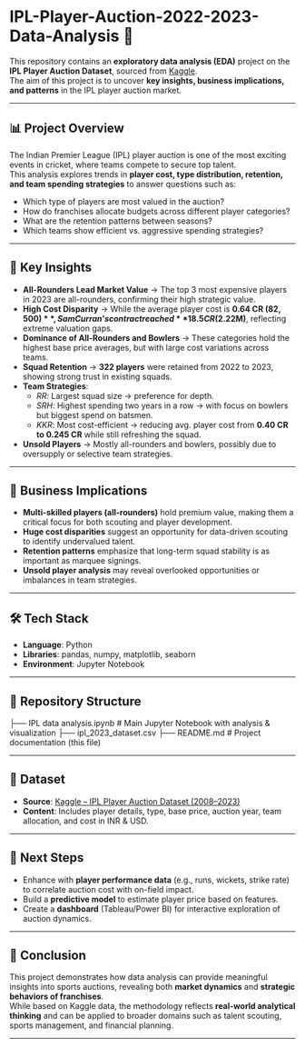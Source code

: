 # IPL-Player-Auction-2022-2023-Data-Analysis 🏏 

This repository contains an **exploratory data analysis (EDA)** project on the **IPL Player Auction Dataset**, sourced from [Kaggle](https://www.kaggle.com/datasets/kalilurrahman/ipl-player-auction-dataset-from-start-to-now).  
The aim of this project is to uncover **key insights, business implications, and patterns** in the IPL player auction market.

---

## 📊 Project Overview

The Indian Premier League (IPL) player auction is one of the most exciting events in cricket, where teams compete to secure top talent.  
This analysis explores trends in **player cost, type distribution, retention, and team spending strategies** to answer questions such as:

- Which type of players are most valued in the auction?  
- How do franchises allocate budgets across different player categories?  
- What are the retention patterns between seasons?  
- Which teams show efficient vs. aggressive spending strategies?  

---

## 🔎 Key Insights

- **All-Rounders Lead Market Value** → The top 3 most expensive players in 2023 are all-rounders, confirming their high strategic value.  
- **High Cost Disparity** → While the average player cost is **0.64 CR ($82,500)**, Sam Curran’s contract reached **18.5 CR ($2.22M)**, reflecting extreme valuation gaps.  
- **Dominance of All-Rounders and Bowlers** → These categories hold the highest base price averages, but with large cost variations across teams.  
- **Squad Retention** → **322 players** were retained from 2022 to 2023, showing strong trust in existing squads.  
- **Team Strategies**:  
  - *RR*: Largest squad size → preference for depth.  
  - *SRH*: Highest spending two years in a row → with focus on bowlers but biggest spend on batsmen.  
  - *KKR*: Most cost-efficient → reducing avg. player cost from **0.40 CR to 0.245 CR** while still refreshing the squad.  
- **Unsold Players** → Mostly all-rounders and bowlers, possibly due to oversupply or selective team strategies.  

---

## 📌 Business Implications

- **Multi-skilled players (all-rounders)** hold premium value, making them a critical focus for both scouting and player development.  
- **Huge cost disparities** suggest an opportunity for data-driven scouting to identify undervalued talent.  
- **Retention patterns** emphasize that long-term squad stability is as important as marquee signings.  
- **Unsold player analysis** may reveal overlooked opportunities or imbalances in team strategies.  

---

## 🛠️ Tech Stack

- **Language**: Python  
- **Libraries**: pandas, numpy, matplotlib, seaborn  
- **Environment**: Jupyter Notebook  

---

## 📂 Repository Structure
├── IPL data analysis.ipynb # Main Jupyter Notebook with analysis & visualization
├── ipl_2023_dataset.csv
├── README.md # Project documentation (this file)

---

## 📑 Dataset

- **Source**: [Kaggle – IPL Player Auction Dataset (2008–2023)](https://www.kaggle.com/datasets/kalilurrahman/ipl-player-auction-dataset-from-start-to-now)  
- **Content**: Includes player details, type, base price, auction year, team allocation, and cost in INR & USD.

---

## 🚀 Next Steps

- Enhance with **player performance data** (e.g., runs, wickets, strike rate) to correlate auction cost with on-field impact.  
- Build a **predictive model** to estimate player price based on features.  
- Create a **dashboard** (Tableau/Power BI) for interactive exploration of auction dynamics.  

---

## 📌 Conclusion

This project demonstrates how data analysis can provide meaningful insights into sports auctions, revealing both **market dynamics** and **strategic behaviors of franchises**.  
While based on Kaggle data, the methodology reflects **real-world analytical thinking** and can be applied to broader domains such as talent scouting, sports management, and financial planning.

---
